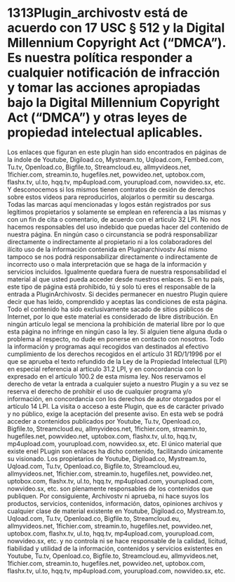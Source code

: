 # 1313Plugin_archivostv está de acuerdo con 17 USC § 512 y la Digital Millennium Copyright Act (“DMCA”). Es nuestra política responder a cualquier notificación de infracción y tomar las acciones apropiadas bajo la Digital Millennium Copyright Act (“DMCA”) y otras leyes de propiedad intelectual aplicables.

Los enlaces que figuran en este plugin han sido encontrados en páginas de la índole de Youtube, Digiload.co, Mystream.to, Uqload.com, Fembed.com, Tu.tv, Openload.co, Bigfile.to, Streamcloud.eu, allmyvideos.net, 1fichier.com, streamin.to, hugefiles.net, powvideo.net, uptobox.com, flashx.tv, ul.to, hqq.tv, mp4upload.com, yourupload.com, nowvideo.sx, etc. Y desconocemos si los mismos tienen contratos de cesión de derechos sobre estos videos para reproducirlos, alojarlos o permitir su descarga. Todas las marcas aquí mencionadas y logos están registrados por sus legítimos propietarios y solamente se emplean en referencia a las mismas y con un fin de cita o comentario, de acuerdo con el articulo 32 LPI. No nos hacemos responsables del uso indebido que puedas hacer del contenido de nuestra página. En ningún caso o circunstancia se podrá responsabilizar directamente o indirectamente al propietario ni a los colaboradores del ilícito uso de la información contenida en Pluginarchivostv Así mismo tampoco se nos podrá responsabilizar directamente o indirectamente de incorrecto uso o mala interpretación que se haga de la información y servicios incluidos. Igualmente quedara fuera de nuestra responsabilidad el material al que usted pueda acceder desde nuestros enlaces. Si en tu país, este tipo de página está prohibido, tú y solo tú eres el responsable de la entrada a PluginArchivostv. Si decides permanecer en nuestro Plugin quiere decir que has leído, comprendido y aceptas las condiciones de esta página. Todo el contenido ha sido exclusivamente sacado de sitios públicos de Internet, por lo que este material es considerado de libre distribución. En ningún artículo legal se menciona la prohibición de material libre por lo que esta página no infringe en ningún caso la ley. Si alguien tiene alguna duda o problema al respecto, no dude en ponerse en contacto con nosotros. Todo la información y programas aquí recogidos van destinados al efectivo cumplimiento de los derechos recogidos en el artículo 31 RD/1/1996 por el que se aprueba el texto refundido de la Ley de la Propiedad Intelectual (LPI) en especial referencia al artículo 31.2 LPI, y en concordancia con lo expresado en el artículo 100.2 de esta misma ley. Nos reservamos el derecho de vetar la entrada a cualquier sujeto a nuestro Plugin y a su vez se reserva el derecho de prohibir el uso de cualquier programa y/o información, en concordancia con los derechos de autor otorgados por el artículo 14 LPI. La visita o acceso a este Plugin, que es de carácter privado y no público, exige la aceptación del presente aviso. En esta web se podrá acceder a contenidos publicados por Youtube, Tu.tv, Openload.co, Bigfile.to, Streamcloud.eu, allmyvideos.net, 1fichier.com, streamin.to, hugefiles.net, powvideo.net, uptobox.com, flashx.tv, ul.to, hqq.tv, mp4upload.com, yourupload.com, nowvideo.sx, etc. El único material que existe enel PLugin son enlaces ha dicho contenido, facilitando únicamente su visionado. Los propietarios de Youtube, Digiload.co, Mystream.to, Uqload.com, Tu.tv, Openload.co, Bigfile.to, Streamcloud.eu, allmyvideos.net, 1fichier.com, streamin.to, hugefiles.net, powvideo.net, uptobox.com, flashx.tv, ul.to, hqq.tv, mp4upload.com, yourupload.com, nowvideo.sx, etc. son plenamente responsables de los contenidos que publiquen. Por consiguiente, Archivostv ni aprueba, ni hace suyos los productos, servicios, contenidos, información, datos, opiniones archivos y cualquier clase de material existente en Youtube, Digiload.co, Mystream.to, Uqload.com, Tu.tv, Openload.co, Bigfile.to, Streamcloud.eu, allmyvideos.net, 1fichier.com, streamin.to, hugefiles.net, powvideo.net, uptobox.com, flashx.tv, ul.to, hqq.tv, mp4upload.com, yourupload.com, nowvideo.sx, etc. y no controla ni se hace responsable de la calidad, licitud, fiabilidad y utilidad de la información, contenidos y servicios existentes en Youtube, Tu.tv, Openload.co, Bigfile.to, Streamcloud.eu, allmyvideos.net, 1fichier.com, streamin.to, hugefiles.net, powvideo.net, uptobox.com, flashx.tv, ul.to, hqq.tv, mp4upload.com, yourupload.com, nowvideo.sx, etc.
